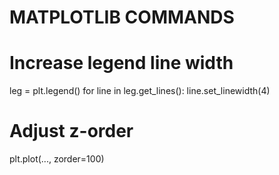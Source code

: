 # MATPLOTLIB COMMANDS

# Increase legend line width
leg = plt.legend()
for line in leg.get_lines():
    line.set_linewidth(4)

# Adjust z-order
plt.plot(..., zorder=100)
